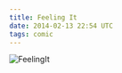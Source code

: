 ```yaml
---
title: Feeling It
date: 2014-02-13 22:54 UTC
tags: comic
---
```

<img src="/images/Feeling-it-ManVsMagic.png" alt="FeelingIt" />
